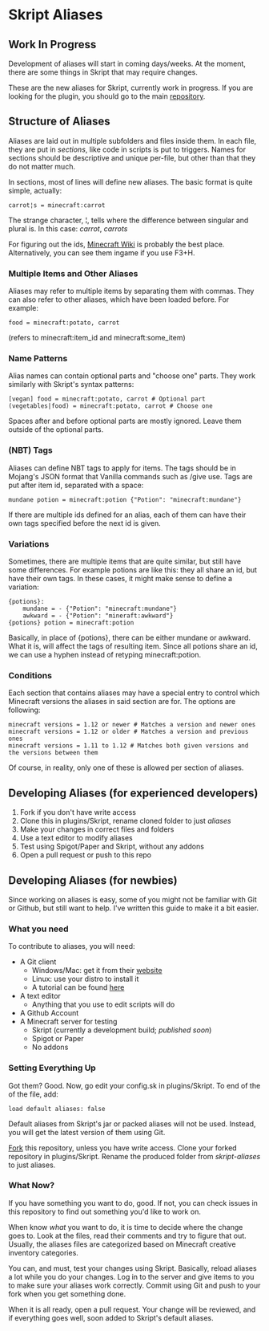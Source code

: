 # Skript Aliases
## Work In Progress
Development of aliases will start in coming days/weeks. At the moment, there
are some things in Skript that may require changes.

These are the new aliases for Skript, currently work in progress. If you are
looking for the plugin, you should go to the main
[repository](https://github.com/bensku/Skript).

## Structure of Aliases
Aliases are laid out in multiple subfolders and files inside them. In each file,
they are put in *sections*, like code in scripts is put to triggers. Names for
sections should be descriptive and unique per-file, but other than that they do
not matter much.

In sections, most of lines will define new aliases. The basic format is quite
simple, actually:
```
carrot¦s = minecraft:carrot
```
The strange character, ¦, tells where the difference between singular and plural
is. In this case: *carrot*, *carrots*

For figuring out the ids, [Minecraft Wiki](https://minecraft.gamepedia.com/Minecraft_Wiki)
is probably the best place. Alternatively, you can see them ingame if you use
F3+H.

### Multiple Items and Other Aliases
Aliases may refer to multiple items by separating them with commas. They can
also refer to other aliases, which have been loaded before. For example:
```
food = minecraft:potato, carrot
```
(refers to minecraft:item_id and minecraft:some_item)

### Name Patterns
Alias names can contain optional parts and "choose one" parts. They work
similarly with Skript's syntax patterns:
```
[vegan] food = minecraft:potato, carrot # Optional part
(vegetables|food) = minecraft:potato, carrot # Choose one
```
Spaces after and before optional parts are mostly ignored. Leave them outside
of the optional parts.

### (NBT) Tags
Aliases can define NBT tags to apply for items. The tags should be in Mojang's
JSON format that Vanilla commands such as /give use. Tags are put after item
id, separated with a space:
```
mundane potion = minecraft:potion {"Potion": "minecraft:mundane"}
```
If there are multiple ids defined for an alias, each of them can have their
own tags specified before the next id is given.

### Variations
Sometimes, there are multiple items that are quite similar, but still have
some differences. For example potions are like this: they all share an id, but
have their own tags. In these cases, it might make sense to define a variation:
```
{potions}:
    mundane = - {"Potion": "minecraft:mundane"}
    awkward = - {"Potion": "mineraft:awkward"}
{potions} potion = minecraft:potion
```
Basically, in place of {potions}, there can be either mundane or awkward. What
it is, will affect the tags of resulting item. Since all potions share an id,
we can use a hyphen instead of retyping minecraft:potion.

### Conditions
Each section that contains aliases may have a special entry to control which
Minecraft versions the aliases in said section are for. The options are
following:
```
minecraft versions = 1.12 or newer # Matches a version and newer ones
minecraft versions = 1.12 or older # Matches a version and previous ones
minecraft versions = 1.11 to 1.12 # Matches both given versions and the versions between them
```
Of course, in reality, only one of these is allowed per section of aliases.

## Developing Aliases (for experienced developers)
1. Fork if you don't have write access
2. Clone this in plugins/Skript, rename cloned folder to just *aliases*
3. Make your changes in correct files and folders
4. Use a text editor to modify aliases
5. Test using Spigot/Paper and Skript, without any addons
6. Open a pull request or push to this repo

## Developing Aliases (for newbies)
Since working on aliases is easy, some of you might not be familiar with Git
or Github, but still want to help. I've written this guide to make it a bit
easier.

### What you need
To contribute to aliases, you will need:

* A Git client
  * Windows/Mac: get it from their [website](https://git-scm.com/)
  * Linux: use your distro to install it
  * A tutorial can be found [here](https://guides.github.com/introduction/git-handbook/)
* A text editor
  * Anything that you use to edit scripts will do
* A Github Account
* A Minecraft server for testing
  * Skript (currently a development build; *published soon*)
  * Spigot or Paper
  * No addons

### Setting Everything Up
Got them? Good. Now, go edit your config.sk in plugins/Skript. To end of the
of the file, add:
```
load default aliases: false
```
Default aliases from Skript's jar or packed aliases will not be used. Instead,
you will get the latest version of them using Git.

[Fork](https://guides.github.com/activities/forking/) this repository, unless
you have write access. Clone your forked repository in plugins/Skript. Rename
the produced folder from *skript-aliases* to just aliases.

### What Now?
If you have something you want to do, good. If not, you can check issues in
this repository to find out something you'd like to work on.

When know *what* you want to do, it is time to decide where the change goes to.
Look at the files, read their comments and try to figure that out. Usually, the
aliases files are categorized based on Minecraft creative inventory categories.

You can, and must, test your changes using Skript. Basically, reload aliases
a lot while you do your changes. Log in to the server and give items to you to
make sure your aliases work correctly. Commit using Git and push to your fork
when you get something done.

When it is all ready, open a pull request. Your change will be reviewed, and
if everything goes well, soon added to Skript's default aliases.

